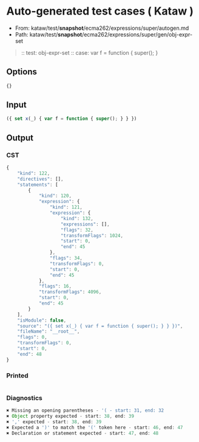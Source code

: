 # Auto-generated test cases ( Kataw )
- From: kataw/test/__snapshot__/ecma262/expressions/super/autogen.md
- Path: kataw/test/__snapshot__/ecma262/expressions/super/gen/obj-expr-set
> :: test: obj-expr-set
> :: case: var f = function { super(); }
## Options

`````js
{}
`````
## Input

`````js
({ set x(_) { var f = function { super(); } } })
`````
## Output

### CST

```javascript
{
    "kind": 122,
    "directives": [],
    "statements": [
        {
            "kind": 120,
            "expression": {
                "kind": 121,
                "expression": {
                    "kind": 132,
                    "expressions": [],
                    "flags": 32,
                    "transformFlags": 1024,
                    "start": 0,
                    "end": 45
                },
                "flags": 34,
                "transformFlags": 0,
                "start": 0,
                "end": 45
            },
            "flags": 16,
            "transformFlags": 4096,
            "start": 0,
            "end": 45
        }
    ],
    "isModule": false,
    "source": "({ set x(_) { var f = function { super(); } } })",
    "fileName": "__root__",
    "flags": 0,
    "transformFlags": 0,
    "start": 0,
    "end": 48
}
```

### Printed

```javascript

```

### Diagnostics

```javascript
✖ Missing an opening parentheses - '( - start: 31, end: 32
✖ Object property expected - start: 38, end: 39
✖ ',' expected - start: 38, end: 39
✖ Expected a ')' to match the '(' token here - start: 46, end: 47
✖ Declaration or statement expected - start: 47, end: 48

```


